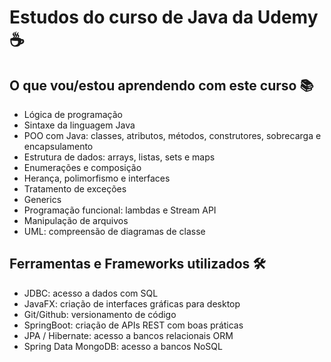 # Estudos do curso de Java da Udemy ☕

## O que vou/estou aprendendo com este curso 📚

- Lógica de programação
- Sintaxe da linguagem Java
- POO com Java: classes, atributos, métodos, construtores, sobrecarga e encapsulamento
- Estrutura de dados: arrays, listas, sets e maps
- Enumerações e composição
- Herança, polimorfismo e interfaces
- Tratamento de exceções
- Generics
- Programação funcional: lambdas e Stream API
- Manipulação de arquivos
- UML: compreensão de diagramas de classe

## Ferramentas e Frameworks utilizados 🛠️

- JDBC: acesso a dados com SQL
- JavaFX: criação de interfaces gráficas para desktop
- Git/Github: versionamento de código
- SpringBoot: criação de APIs REST com boas práticas
- JPA / Hibernate: acesso a bancos relacionais ORM
- Spring Data MongoDB: acesso a bancos NoSQL